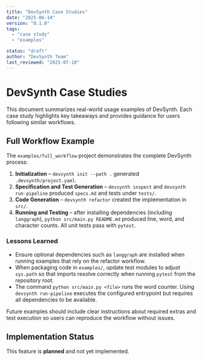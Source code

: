 ```yaml
---
title: "DevSynth Case Studies"
date: "2025-06-14"
version: "0.1.0"
tags:
  - "case study"
  - "examples"

status: "draft"
author: "DevSynth Team"
last_reviewed: "2025-07-10"
---
```


# DevSynth Case Studies

This document summarizes real-world usage examples of DevSynth. Each case study highlights key takeaways and provides guidance for users following similar workflows.

## Full Workflow Example

The `examples/full_workflow` project demonstrates the complete DevSynth process:

1. **Initialization** – `devsynth init --path .` generated `.devsynth/project.yaml`.
2. **Specification and Test Generation** – `devsynth inspect` and `devsynth run-pipeline` produced `specs.md` and tests under `tests/`.
3. **Code Generation** – `devsynth refactor` created the implementation in `src/`.
4. **Running and Testing** – after installing dependencies (including `langgraph`), `python src/main.py README.md` produced line, word, and character counts. All unit tests pass with `pytest`.


### Lessons Learned

- Ensure optional dependencies such as `langgraph` are installed when running examples that rely on the refactor workflow.
- When packaging code in `examples/`, update test modules to adjust `sys.path` so that imports resolve correctly when running `pytest` from the repository root.
 - The command `python src/main.py <file>` runs the word counter. Using `devsynth run-pipeline` executes the configured entrypoint but requires all dependencies to be available.


Future examples should include clear instructions about required extras and test execution so users can reproduce the workflow without issues.
## Implementation Status

This feature is **planned** and not yet implemented.
